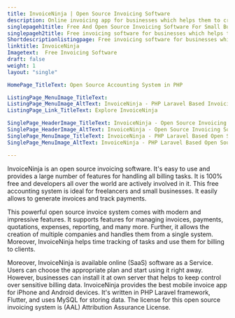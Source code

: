 ```yaml
---
title: InvoiceNinja | Open Source Invoicing Software
description: Online invoicing app for businesses which helps them to create invoices, accept payments, track expenses, create proposals and manage tasks.
singlepageh1title: Free And Open Source Invoicing Software For Small Businesses
singlepageh2title: Free invoicing software for businesses which helps them to create invoices, accept payments, track expenses, create proposals and manage tasks.
Shortdescriptionlistingpage: Free invoicing software for businesses which helps them to create invoices, accept payments, track expenses, create proposals and manage tasks.
linktitle: InvoiceNinja
Imagetext:  Free Invoicing Software 
draft: false
weight: 1
layout: "single"

HomePage_TitleText: Open Source Accounting System in PHP

ListingPage_MenuImage_TitleText: 
ListingPage_MenuImage_AltText: InvoiceNinja - PHP Laravel Based Invoicing Platform
ListingPage_Link_TitleText: Explore InvoiceNinja

SinglePage_HeaderImage_TitleText: InvoiceNinja - Open Source Invoicing Software
SinglePage_HeaderImage_AltText: InvoiceNinja - Open Source Invoicing Software
SinglePage_MenuImage_TitleText: InvoiceNinja - PHP Laravel Based Open Source Invoicing System
SinglePage_MenuImage_AltText: InvoiceNinja - PHP Laravel Based Open Source Invoicing System

---
```


InvoiceNinja is an open source invoicing software. It's easy to use and provides a large number of features for handling all billing tasks. It is 100% free and developers all over the world are actively involved in it. This free accounting system is ideal for freelancers and small businesses. It easily allows to generate invoices and track payments.

This powerful open source invoice system comes with modern and impressive features. It supports features for managing invoices, payments, quotations, expenses, reporting, and many more. Further, it allows the creation of multiple companies and handles them from a single system. Moreover, InvoiceNinja helps time tracking of tasks and use them for billing to clients.

Moreover, InvoiceNinja is available online (SaaS) software as a Service. Users can choose the appropriate plan and start using it right away. However, businesses can install it at own server that helps to keep control over sensitive billing data. InvoiceNinja provides the best mobile invoice app for iPhone and Android devices. It's written in PHP Laravel framework, Flutter, and uses MySQL for storing data. The license for this open source invoicing system is (AAL) Attribution Assurance License.